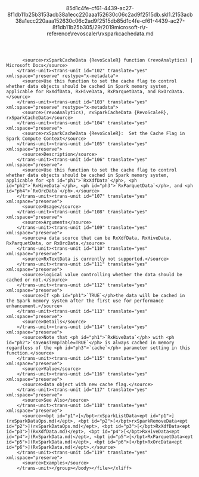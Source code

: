 <?xml version="1.0"?><xliff version="1.2" xmlns="urn:oasis:names:tc:xliff:document:1.2" xmlns:xsi="http://www.w3.org/2001/XMLSchema-instance" xsi:schemaLocation="urn:oasis:names:tc:xliff:document:1.2 xliff-core-1.2-transitional.xsd"><file datatype="xml" original="rxsparkcachedata.md" source-language="en-US" target-language="en-US"><header><tool tool-id="mdxliff" tool-name="mdxliff" tool-version="1.0-8ab897d" tool-company="Microsoft" /><xliffext:skl_file_name xmlns:xliffext="urn:microsoft:content:schema:xliffextensions">85d1c4fe-cf61-4439-ac27-8f1db11b25b3153acb38a1ecc220aaa152630c06c2ad9f2515db.skl</xliffext:skl_file_name><xliffext:version xmlns:xliffext="urn:microsoft:content:schema:xliffextensions">1.2</xliffext:version><xliffext:ms.openlocfilehash xmlns:xliffext="urn:microsoft:content:schema:xliffextensions">153acb38a1ecc220aaa152630c06c2ad9f2515db</xliffext:ms.openlocfilehash><xliffext:ms.sourcegitcommit xmlns:xliffext="urn:microsoft:content:schema:xliffextensions">85d1c4fe-cf61-4439-ac27-8f1db11b25b3</xliffext:ms.sourcegitcommit><xliffext:ms.lasthandoff xmlns:xliffext="urn:microsoft:content:schema:xliffextensions">05/29/2019</xliffext:ms.lasthandoff><xliffext:ms.openlocfilepath xmlns:xliffext="urn:microsoft:content:schema:xliffextensions">microsoft-r\r-reference\revoscaler\rxsparkcachedata.md</xliffext:ms.openlocfilepath></header><body><group id="content" extype="content"><trans-unit id="101" translate="yes" xml:space="preserve" restype="x-metadata">
          <source>rxSparkCacheData {RevoScaleR} function (revoAnalytics) | Microsoft Docs</source>
        </trans-unit><trans-unit id="102" translate="yes" xml:space="preserve" restype="x-metadata">
          <source>Use this function to set the cache flag to control whether data objects should be cached in Spark memory system, applicable for RxXdfData, RxHiveData, RxParquetData, and RxOrcData.</source>
        </trans-unit><trans-unit id="103" translate="yes" xml:space="preserve" restype="x-metadata">
          <source>(revoAnalytics), rxSparkCacheData {RevoScaleR}, rxSparkCacheData</source>
        </trans-unit><trans-unit id="104" translate="yes" xml:space="preserve">
          <source>rxSparkCacheData {RevoScaleR}:  Set the Cache Flag in Spark Compute Context</source>
        </trans-unit><trans-unit id="105" translate="yes" xml:space="preserve">
          <source>Description</source>
        </trans-unit><trans-unit id="106" translate="yes" xml:space="preserve">
          <source>Use this function to set the cache flag to control whether data objects should be cached in Spark memory system, applicable for <ph id="ph1">`RxXdfData`</ph>, <ph id="ph2">`RxHiveData`</ph>, <ph id="ph3">`RxParquetData`</ph>, and <ph id="ph4">`RxOrcData`</ph>.</source>
        </trans-unit><trans-unit id="107" translate="yes" xml:space="preserve">
          <source>Usage</source>
        </trans-unit><trans-unit id="108" translate="yes" xml:space="preserve">
          <source>Arguments</source>
        </trans-unit><trans-unit id="109" translate="yes" xml:space="preserve">
          <source>a data source that can be RxXdfData, RxHiveData, RxParquetData, or RxOrcData.</source>
        </trans-unit><trans-unit id="110" translate="yes" xml:space="preserve">
          <source>RxTextData is currently not supported.</source>
        </trans-unit><trans-unit id="111" translate="yes" xml:space="preserve">
          <source>logical value controlling whether the data should be cached or not.</source>
        </trans-unit><trans-unit id="112" translate="yes" xml:space="preserve">
          <source>If <ph id="ph1">`TRUE`</ph>the data will be cached in the Spark memory system after the first use for performance enhancement.</source>
        </trans-unit><trans-unit id="113" translate="yes" xml:space="preserve">
          <source>Details</source>
        </trans-unit><trans-unit id="114" translate="yes" xml:space="preserve">
          <source>Note that <ph id="ph1">`RxHiveData`</ph> with <ph id="ph2">`saveAsTempTable=TRUE`</ph> is always cached in memory regardless of the <ph id="ph3">`cache`</ph> parameter setting in this function.</source>
        </trans-unit><trans-unit id="115" translate="yes" xml:space="preserve">
          <source>Value</source>
        </trans-unit><trans-unit id="116" translate="yes" xml:space="preserve">
          <source>data object with new cache flag.</source>
        </trans-unit><trans-unit id="117" translate="yes" xml:space="preserve">
          <source>See Also</source>
        </trans-unit><trans-unit id="118" translate="yes" xml:space="preserve">
          <source><bpt id="p1">[</bpt>rxSparkListData<ept id="p1">](rxSparkDataOps.md)</ept>, <bpt id="p2">[</bpt>rxSparkRemoveData<ept id="p2">](rxSparkDataOps.md)</ept>, <bpt id="p3">[</bpt>RxXdfData<ept id="p3">](RxXdfData.md)</ept>, <bpt id="p4">[</bpt>RxHiveData<ept id="p4">](RxSparkData.md)</ept>, <bpt id="p5">[</bpt>RxParquetData<ept id="p5">](RxSparkData.md)</ept>, <bpt id="p6">[</bpt>RxOrcData<ept id="p6">](RxSparkData.md)</ept>.</source>
        </trans-unit><trans-unit id="119" translate="yes" xml:space="preserve">
          <source>Examples</source>
        </trans-unit></group></body></file></xliff>